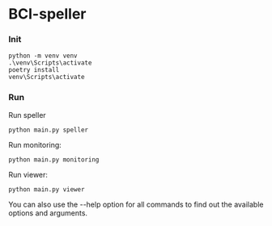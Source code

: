 # BCI-speller

### Init
```shell
python -m venv venv
.\venv\Scripts\activate
poetry install
venv\Scripts\activate
```

### Run

Run speller
```shell
python main.py speller
```

Run monitoring:
```shell
python main.py monitoring
```

Run viewer:
```shell
python main.py viewer
```

You can also use the --help option for all commands to find out the available options and arguments.
